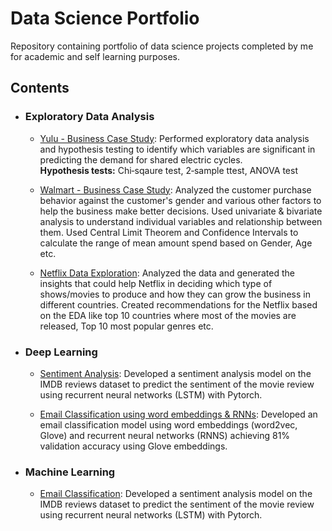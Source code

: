 # Data Science Portfolio
Repository containing portfolio of data science projects completed by me for academic and self learning purposes.

## Contents

- ### Exploratory Data Analysis
  - [Yulu - Business Case Study](https://github.com/ankurkumar-ml/data-science-projects/blob/main/notebooks/business-case-yulu-hypothesis-testing.ipynb): 
    Performed exploratory data analysis and hypothesis testing to identify which variables are significant in predicting the demand for shared electric cycles. <br>
  **Hypothesis tests:** Chi‐sqaure test, 2‐sample ttest, ANOVA test
  
  - [Walmart - Business Case Study](https://github.com/ankurkumar-ml/data-science-projects/blob/main/notebooks/walmart-confidence-interval-and-clt.ipynb): Analyzed the customer purchase behavior against the customer's gender
and various other factors to help the business make better decisions.
 Used univariate & bivariate analysis to understand individual variables
and relationship between them. Used Central Limit Theorem and Confidence Intervals to calculate the
range of mean amount spend based on Gender, Age etc.

  - [Netflix Data Exploration](https://github.com/ankurkumar-ml/data-science-projects/blob/main/notebooks/netflix-data-exploration-and-visualisation.ipynb): Analyzed the data and generated the insights that could help Netflix in deciding which type of shows/movies to produce and how they can grow the business in different countries. Created recommendations for the Netflix based on the EDA like top 10
countries where most of the movies are released, Top 10 most popular
genres etc.

- ### Deep Learning
  - [Sentiment Analysis](https://github.com/ankurkumar-ml/data-science-projects/blob/main/notebooks/sentiment-analysis-using-lstm-pytorch.ipynb): Developed a sentiment analysis model on the IMDB reviews dataset to
predict the sentiment of the movie review using recurrent neural
networks (LSTM) with Pytorch.

   - [Email Classification using word embeddings & RNNs](https://github.com/ankurkumar-ml/data-science-projects/blob/main/notebooks/sentiment-analysis-using-lstm-pytorch.ipynb): Developed an email classification model using word embeddings (word2vec, Glove) and recurrent neural networks (RNNS) achieving 81% validation accuracy using Glove embeddings.


- ### Machine Learning
  - [Email Classification](https://github.com/ankurkumar-ml/data-science-projects/blob/main/notebooks/sentiment-analysis-using-lstm-pytorch.ipynb): Developed a sentiment analysis model on the IMDB reviews dataset to
predict the sentiment of the movie review using recurrent neural
networks (LSTM) with Pytorch.
